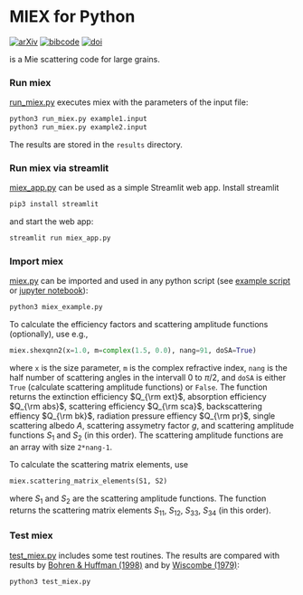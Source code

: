 # MIEX for Python

[![arXiv](https://img.shields.io/badge/arXiv-astro--ph%2F0406118-red)](https://arxiv.org/abs/astro-ph/0406118)
[![bibcode](https://img.shields.io/badge/bibcode-2004CoPhC.162..113W-blue)](https://ui.adsabs.harvard.edu/abs/2004CoPhC.162..113W)
[![doi](https://img.shields.io/badge/doi-10.1016%2Fj.cpc.2004.06.070-yellow)](https://doi.org/10.1016/j.cpc.2004.06.070)

is a Mie scattering code for large grains.


### Run miex

[run_miex.py](run_miex.py) executes miex with the parameters of the input file:

```bash
python3 run_miex.py example1.input
python3 run_miex.py example2.input
```
The results are stored in the `results` directory.


### Run miex via streamlit

[miex_app.py](miex_app.py) can be used as a simple Streamlit web app. Install streamlit
```bash
pip3 install streamlit
```
and start the web app:
```bash
streamlit run miex_app.py
```


### Import miex

[miex.py](miex.py) can be imported and used in any python script (see [example script](miex_example.py) or [jupyter notebook](miex_notebook.ipynb)):

```bash
python3 miex_example.py
```

To calculate the efficiency factors and scattering amplitude functions (optionally), use e.g.,
```python
miex.shexqnn2(x=1.0, m=complex(1.5, 0.0), nang=91, doSA=True)
```
where `x` is the size parameter, `m` is the complex refractive index, `nang` is the half number of scattering angles in the intervall $0$ to $\pi/2$, and `doSA` is either `True` (calculate scattering amplitude functions) or `False`.
The function returns the extinction efficiency $Q_{\rm ext}$, absorption efficiency $Q_{\rm abs}$, scattering efficiency $Q_{\rm sca}$, backscattering effiency $Q_{\rm bk}$, radiation pressure effiency $Q_{\rm pr}$, single scattering albedo $A$, scattering assymetry factor $g$, and scattering amplitude functions $S_1$ and $S_2$ (in this order).
The scattering amplitude functions are an array with size `2*nang-1`.

To calculate the scattering matrix elements, use
```python
miex.scattering_matrix_elements(S1, S2)
```
where $S_1$ and $S_2$ are the scattering amplitude functions.
The function returns the scattering matrix elements $S_{11}$, $S_{12}$, $S_{33}$, $S_{34}$ (in this order).


### Test miex

[test_miex.py](test_miex.py) includes some test routines. The results are compared with results by [Bohren & Huffman (1998)](https://doi.org/10.1002/9783527618156) and by [Wiscombe (1979)](https://doi.org/10.5065/D6ZP4414):

```bash
python3 test_miex.py
```

